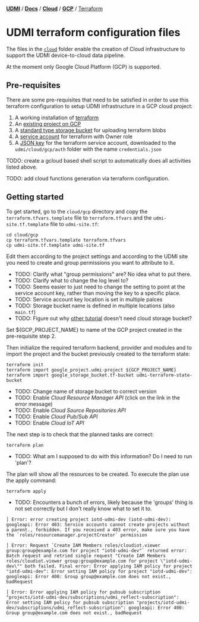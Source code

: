 [**UDMI**](../../../) / [**Docs**](../../) / [**Cloud**](../) / [**GCP**](./) / [Terraform](#)

# UDMI terraform configuration files

The files in the [`cloud`](../../cloud) folder enable the creation of Cloud infrastructure to support the UDMI device-to-cloud data pipeline.

At the moment only Google Cloud Platform (GCP) is supported.

## Pre-requisites

There are some pre-requisites that need to be satisfied in order to use this terraform configuration to setup UDMI infrastructure in a GCP cloud project:

1. A working installation of [terraform](https://learn.hashicorp.com/tutorials/terraform/install-cli?in=terraform/gcp-get-started)
2. An [existing project on GCP](https://cloud.google.com/resource-manager/docs/creating-managing-projects)
3. A [standard type storage bucket](https://cloud.google.com/storage/docs/creating-buckets) for uploading terraform blobs
4. A [service account](https://cloud.google.com/iam/docs/creating-managing-service-accounts) for terraform with Owner role
5. A [JSON key](https://cloud.google.com/iam/docs/creating-managing-service-account-keys) for the terraform service account,
   downloaded to the `udmi/cloud/gcp/auth` folder with the name `credentials.json`

TODO: create a gcloud based shell script to automatically does all activities listed above.

TODO: add cloud functions generation via terraform configuration.

## Getting started

To get started, go to the `cloud/gcp` directory and copy the `terraform.tfvars.template` file to `terraform.tfvars`
and the `udmi-site.tf.template` file to `udmi-site.tf`:

```
cd cloud/gcp
cp terraform.tfvars.template terraform.tfvars
cp udmi-site.tf.template udmi-site.tf
```

Edit them according to the project settings and according to the UDMI site you need to create and group permissions you want to attribute to it.
* TODO: Clarify what "group permissions" are?  No idea what to put there.
* TODO: Clarify what to change the log level to?
* TODO: Seems easier to just need to change the setting to point at the service account key, rather than moving the key to a specific place.
* TODO: Service account key location is set in multiple palces
* TODO: Storage bucket name is defined in multiple locations (also `main.tf`)
* TODO: Figure out why [other tutorial](https://g3doc.corp.google.com/company/gfw/support/cloud/products/anthos/anthos-bare-metal/lab.md?cl=head) doesn't need cloud storage bucket?

Set ${GCP_PROJECT_NAME} to name of the GCP project created in the pre-requisite step 2.

Then initialize the required terraform backend, provider and modules and 
to import the project and the bucket previously created to the terraform state:

```
terraform init
terraform import google_project.udmi-project ${GCP_PROJECT_NAME}
terraform import google_storage_bucket.tf-bucket udmi-terraform-state-bucket
```

* TODO: Change name of storage bucket to correct version
* TODO: Enable _Cloud Resource Manager API_ (click on the link in the error message)
* TODO: Enable _Cloud Source Repositories API_
* TODO: Enable _Cloud Pub/Sub API_
* TODO: Enable _Cloud IoT API_

The next step is to check that the planned tasks are correct:

```
terraform plan
```

* TODO: What am I supposed to do with this information?  Do I need to run 'plan'?

The plan will show all the resources to be created. To execute the plan use the apply command:

```
terraform apply
```

* TODO: Encounters a bunch of errors, likely because the 'groups' thing is not set correctly but I don't really know what to set it to.

```
│ Error: error creating project iotd-udmi-dev (iotd-udmi-dev): googleapi: Error 403: Service accounts cannot create projects without a parent., forbidden. If you received a 403 error, make sure you have the `roles/resourcemanager.projectCreator` permission

│ Error: Request `Create IAM Members roles/cloudiot.viewer group:group@example.com for project "iotd-udmi-dev"` returned error: Batch request and retried single request "Create IAM Members roles/cloudiot.viewer group:group@example.com for project \"iotd-udmi-dev\"" both failed. Final error: Error applying IAM policy for project "iotd-udmi-dev": Error setting IAM policy for project "iotd-udmi-dev": googleapi: Error 400: Group group@example.com does not exist., badRequest

│ Error: Error applying IAM policy for pubsub subscription "projects/iotd-udmi-dev/subscriptions/udmi_reflect-subscription": Error setting IAM policy for pubsub subscription "projects/iotd-udmi-dev/subscriptions/udmi_reflect-subscription": googleapi: Error 400: Group group@example.com does not exist., badRequest
```
